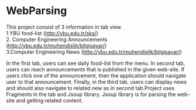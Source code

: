 # WebParsing
This project consist of 3 information in tab view.</br>
1.YBU food-list (http://ybu.edu.tr/sks/)</br>
2. Computer Engineering Announcements (http://ybu.edu.tr/muhendislik/bilgisayar/)</br>
3.Computer Engineering News (http://ybu.edu.tr/muhendislik/bilgisayar/)</br>

In the first tab, users can see daily food-list from the menu. In second tab, users can reach
announcements that is published in the given web-site. If users click one of the announcement, then
the application should navigate user to that announcement. Finally, in the third tab, users can
display news and should also navigate to related new as in second tab.Project uses Fragments in the tab and Jsoup library. Jsoup library is for parsing the web-site and getting related content.

